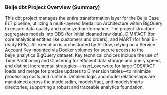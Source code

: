 ### Beije dbt Project Overview (Summary)

This dbt project manages the entire transformation layer for the Beije Case ELT pipeline, utilizing a multi-layered Medallion Architecture within BigQuery to ensure data quality and optimized performance. The project structure segregates models into ODS (for initial cleaned raw data), DIM/FACT (for core analytical entities like customers and orders), and MART (for final BI-ready KPIs). All execution is orchestrated by Airflow, relying on a Service Account Key mounted via Docker volumes for secure access to the beije_analytics BigQuery dataset. Key technical choices include the use of Time Partitioning and Clustering for efficient data storage and query speed, and distinct incremental strategies—insert_overwrite for large ODS/FACT loads and merge for precise updates to Dimension tables—to minimize processing costs and runtime. Detailed logic and model relationships are maintained across the models/dim, models/fact, and models/marts directories, supporting a robust and traceable analytics foundation.